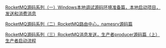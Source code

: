 

[RocketMQ源码系列（一）Windows本地调试源码环境准备篇，本地启动项目，发送和消费消息](https://blog.csdn.net/weixin_43073775/article/details/109016093)

[RocketMQ源码系列（二）RocketMQ路由中心，namesrv源码篇](https://blog.csdn.net/weixin_43073775/article/details/109413197)

[RocketMQ源码系列（三）RocketMQ消息发送，生产者producer源码篇（上）生产者启动流程](https://blog.csdn.net/weixin_43073775/article/details/109457923)


